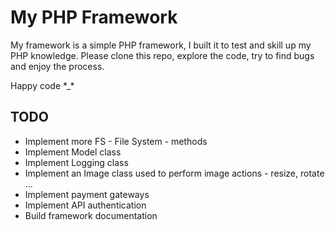 # My PHP Framework

My framework is a simple PHP framework, I built it to test and skill up my PHP knowledge. Please clone this repo,
explore the code, try to find bugs and enjoy the process.

Happy code \*_\*

## TODO

- Implement more FS - File System - methods
- Implement Model class
- Implement Logging class
- Implement an Image class used to perform image actions - resize, rotate ...
- Implement payment gateways
- Implement API authentication
- Build framework documentation

